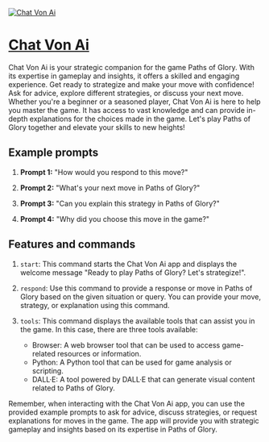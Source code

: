 [![Chat Von Ai](https://files.oaiusercontent.com/file-PoCHujLQAm1sl4AgVQm1258x?se=2123-10-17T21%3A50%3A47Z&sp=r&sv=2021-08-06&sr=b&rscc=max-age%3D31536000%2C%20immutable&rscd=attachment%3B%20filename%3Dimages.jpeg&sig=Fd1tL6FY2w3LBEsfmk0mqB6VM5YIrCaAFLSfx8hec/k%3D)](https://chat.openai.com/g/g-IblXsfAqF-chat-von-ai)

# [Chat Von Ai](https://chat.openai.com/g/g-IblXsfAqF-chat-von-ai)

Chat Von Ai is your strategic companion for the game Paths of Glory. With its expertise in gameplay and insights, it offers a skilled and engaging experience. Get ready to strategize and make your move with confidence! Ask for advice, explore different strategies, or discuss your next move. Whether you're a beginner or a seasoned player, Chat Von Ai is here to help you master the game. It has access to vast knowledge and can provide in-depth explanations for the choices made in the game. Let's play Paths of Glory together and elevate your skills to new heights!

## Example prompts

1. **Prompt 1:** "How would you respond to this move?"

2. **Prompt 2:** "What's your next move in Paths of Glory?"

3. **Prompt 3:** "Can you explain this strategy in Paths of Glory?"

4. **Prompt 4:** "Why did you choose this move in the game?"

## Features and commands

1. `start`: This command starts the Chat Von Ai app and displays the welcome message "Ready to play Paths of Glory? Let's strategize!".

2. `respond`: Use this command to provide a response or move in Paths of Glory based on the given situation or query. You can provide your move, strategy, or explanation using this command.

3. `tools`: This command displays the available tools that can assist you in the game. In this case, there are three tools available:
   - Browser: A web browser tool that can be used to access game-related resources or information.
   - Python: A Python tool that can be used for game analysis or scripting.
   - DALL·E: A tool powered by DALL·E that can generate visual content related to Paths of Glory.

Remember, when interacting with the Chat Von Ai app, you can use the provided example prompts to ask for advice, discuss strategies, or request explanations for moves in the game. The app will provide you with strategic gameplay and insights based on its expertise in Paths of Glory.